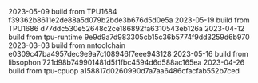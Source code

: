 2023-05-09
build from TPU1684     f39362b8611e2de88a5d079b2bde3b676d5d0e5a
2023-05-19
build from TPU1686     d77ddc530e52648c2ce186892fa6310543eb126a
2023-04-12
build from tpu-runtime 9e9d9a7d983305cb15c36b5774f9dd3259d6b970
2023-03-03
build from nntoolchain e0309c47ba4957dec9e9a7c108946f7eee943128
2023-05-16
build from libsophon   721d98b749901481d5f1fbc4594d6d588ac165ea
2023-04-26
build from tpu-cpuop   a158817d0260990d7a7aa6486cfacfab552b7ced
